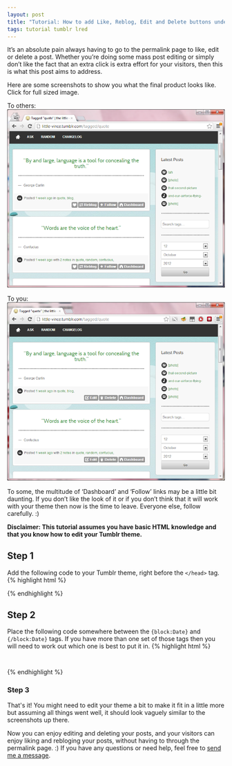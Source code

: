 ```yaml
---
layout: post
title: "Tutorial: How to add Like, Reblog, Edit and Delete buttons under every Tumblr post"
tags: tutorial tumblr lred
---
```


It’s an absolute pain always having to go to the permalink page to like, edit or delete a post.
Whether you’re doing some mass post editing or simply don’t like the fact that an extra click is extra effort for your visitors, then this is what this post aims to address.

Here are some screenshots to show you what the final product looks like. Click for full sized image.

To others:
![Visitor Screenshot](https://github.com/little-vince/lred/raw/master/screenshots/visitor.png?raw=true "What visitors see.")

To you:
![Visitor Screenshot](https://github.com/little-vince/lred/raw/master/screenshots/owner.png?raw=true?raw=true "What you see.")

To some, the multitude of ‘Dashboard’ and ‘Follow’ links may be a little bit daunting. If you don’t like the look of it or if you don’t think that it will work with your theme then now is the time to leave.
Everyone else, follow carefully. :)

**Disclaimer: This tutorial assumes you have basic HTML knowledge and that you know how to edit your Tumblr theme.**

## Step 1 
Add the following code to your Tumblr theme, right before the `</head>` tag.
{% highlight html %}
<script type="text/javascript" src="http://little-vince.tumblr.com/lred.js"></script>
{% endhighlight %}

## Step 2
Place the following code somewhere between the `{block:Date}` and `{/block:Date}` tags. If you have more than one set of those tags then you will need to work out which one is best to put it in.
{% highlight html %}
<div class="reblogframe">
  <iframe class="lred" scrolling="no" width="100%" height="26px" frameborder="0" data-plink="{Permalink}" data-reblog="{ReblogURL}" data-user="{Name}" data-pic="{URLEncodedPortraitURL-64}"></iframe>
</div>
{% endhighlight %}

### Step 3
That's it! You might need to edit your theme a bit to make it fit in a little more but assuming all things went well, it should look vaguely similar to the screenshots up there.

Now you can enjoy editing and deleting your posts, and your visitors can enjoy liking and rebloging your posts, without having to through the permalink page. :) If you have any questions or need help, feel free to [send me a message](http://little-vince.tumblr.com/ask).
